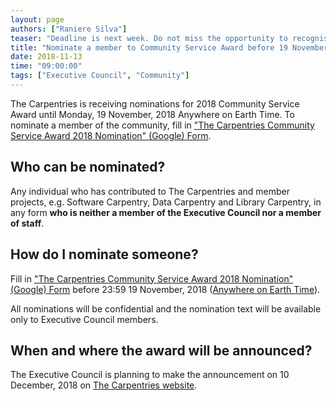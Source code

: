 ```yaml
---
layout: page
authors: ["Raniere Silva"]
teaser: "Deadline is next week. Do not miss the opportunity to recognise members contribution"
title: "Nominate a member to Community Service Award before 19 November"
date: 2018-11-13
time: "09:00:00"
tags: ["Executive Council", "Community"]
---
```


The Carpentries is receiving nominations for 2018 Community Service Award
until Monday, 19 November, 2018 Anywhere on Earth Time.
To nominate a member of the community,
fill in ["The Carpentries Community Service Award 2018 Nomination" (Google) Form](https://goo.gl/forms/abTNgR90R9ai4NfF3).

## Who can be nominated?

Any individual
who has contributed to The Carpentries
and member projects,
e.g. Software Carpentry, Data Carpentry and Library Carpentry,
in any form
**who is neither a member of the Executive Council nor a member of staff**.

## How do I nominate someone?

Fill in ["The Carpentries Community Service Award 2018 Nomination" (Google) Form](https://goo.gl/forms/abTNgR90R9ai4NfF3)
before 23:59 19 November, 2018 ([Anywhere on Earth Time](https://en.wikipedia.org/wiki/Anywhere_on_Earth)).

All nominations will be confidential
and the nomination text will be available only to Executive Council members.

## When and where the award will be announced?

The Executive Council is planning to make the announcement
on 10 December, 2018 on [The Carpentries website](https://carpentries.org).
